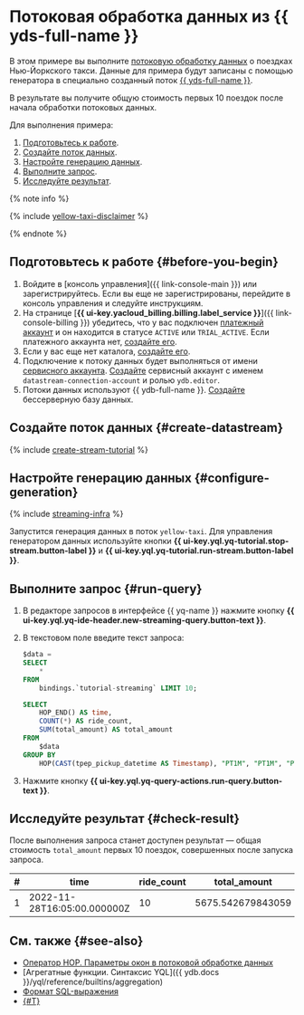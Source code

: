 # Потоковая обработка данных из {{ yds-full-name }}

В этом примере вы выполните [потоковую обработку данных](../concepts/stream-processing.md) о поездках Нью-Йоркского такси. Данные для примера будут записаны с помощью генератора в специально созданный поток [{{ yds-full-name }}](../../data-streams/index.yaml).

В результате вы получите общую стоимость первых 10 поездок после начала обработки потоковых данных.

Для выполнения примера:

1. [Подготовьтесь к работе](#before-you-begin).
1. [Создайте поток данных](#create-datastream).
1. [Настройте генерацию данных](#configure-generation).
1. [Выполните запрос](#run-query).
1. [Исследуйте результат](#check-result).

{% note info %}

{% include [yellow-taxi-disclaimer](../_includes/yellow-taxi-disclaimer.md) %}

{% endnote %}

## Подготовьтесь к работе {#before-you-begin}

1. Войдите в [консоль управления]({{ link-console-main }}) или зарегистрируйтесь. Если вы еще не зарегистрированы, перейдите в консоль управления и следуйте инструкциям.
1. На странице [**{{ ui-key.yacloud_billing.billing.label_service }}**]({{ link-console-billing }}) убедитесь, что у вас подключен [платежный аккаунт](../../billing/concepts/billing-account.md) и он находится в статусе `ACTIVE` или `TRIAL_ACTIVE`. Если платежного аккаунта нет, [создайте его](../../billing/quickstart/index.md#create_billing_account).
1. Если у вас еще нет каталога, [создайте его](../../resource-manager/operations/folder/create.md).
1. Подключение к потоку данных будет выполняться от имени [сервисного аккаунта](../../iam/concepts/users/service-accounts.md). [Создайте](../../iam/operations/sa/create.md#create-sa) сервисный аккаунт с именем `datastream-connection-account` и ролью `ydb.editor`.
1. Потоки данных используют {{ ydb-full-name }}. [Создайте](../../ydb/quickstart.md#serverless) бессерверную базу данных.

## Создайте поток данных {#create-datastream}

{% include [create-stream-tutorial](../../_includes/data-streams/create-stream-tutorial.md) %}

## Настройте генерацию данных {#configure-generation}

{% include [streaming-infra](../_includes/create-tutorial-streaming-infra.md) %}

Запустится генерация данных в поток `yellow-taxi`. Для управления генератором данных используйте кнопки **{{ ui-key.yql.yq-tutorial.stop-stream.button-label }}** и **{{ ui-key.yql.yq-tutorial.run-stream.button-label }}**.

## Выполните запрос {#run-query}

1. В редакторе запросов в интерфейсе {{ yq-name }} нажмите кнопку **{{ ui-key.yql.yq-ide-header.new-streaming-query.button-text }}**.
1. В текстовом поле введите текст запроса:

   ```sql
   $data = 
   SELECT 
       *
   FROM
       bindings.`tutorial-streaming` LIMIT 10;

   SELECT
       HOP_END() AS time,
       COUNT(*) AS ride_count,
       SUM(total_amount) AS total_amount
   FROM 
       $data
   GROUP BY 
       HOP(CAST(tpep_pickup_datetime AS Timestamp), "PT1M", "PT1M", "PT1M");
   ```

1. Нажмите кнопку **{{ ui-key.yql.yq-query-actions.run-query.button-text }}**.

## Исследуйте результат {#check-result}

После выполнения запроса станет доступен результат — общая стоимость `total_amount` первых 10 поездок, совершенных после запуска запроса.

| #  | time | ride_count | total_amount |
| --- | --- | --- | --- |
| 1  | 2022-11-28T16:05:00.000000Z | 10 | 5675.542679843059 |

## См. также {#see-also}

* [Оператор HOP. Параметры окон в потоковой обработке данных](../concepts/stream-processing-windows.md)
* [Агрегатные функции. Синтаксис YQL]({{ ydb.docs }}/yql/reference/builtins/aggregation)
* [Формат SQL-выражения](../sources-and-sinks/data-streams-binding.md#model-dannyh)
* [{#T}](../concepts/stream-processing.md)
